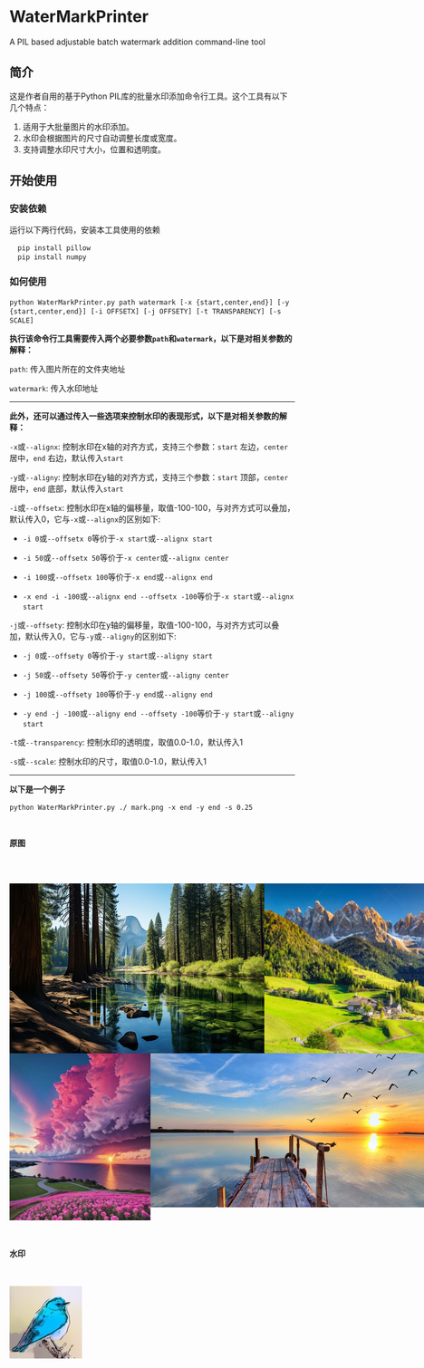 # WaterMarkPrinter
A PIL based adjustable batch watermark addition command-line tool

## 简介

这是作者自用的基于Python PIL库的批量水印添加命令行工具。这个工具有以下几个特点：
1. 适用于大批量图片的水印添加。
2. 水印会根据图片的尺寸自动调整长度或宽度。
3. 支持调整水印尺寸大小，位置和透明度。

## 开始使用

### 安装依赖
运行以下两行代码，安装本工具使用的依赖
```
  pip install pillow
  pip install numpy
```

### 如何使用
```
python WaterMarkPrinter.py path watermark [-x {start,center,end}] [-y {start,center,end}] [-i OFFSETX] [-j OFFSETY] [-t TRANSPARENCY] [-s SCALE]
```


**执行该命令行工具需要传入两个必要参数`path`和`watermark`，以下是对相关参数的解释：**

`path`: 传入图片所在的文件夹地址

`watermark`: 传入水印地址

***

**此外，还可以通过传入一些选项来控制水印的表现形式，以下是对相关参数的解释：**

`-x`或`--alignx`: 控制水印在x轴的对齐方式，支持三个参数：`start` 左边，`center` 居中，`end` 右边，默认传入`start`

`-y`或`--aligny`: 控制水印在y轴的对齐方式，支持三个参数：`start` 顶部，`center` 居中，`end` 底部，默认传入`start`

`-i`或`--offsetx`: 控制水印在x轴的偏移量，取值-100-100，与对齐方式可以叠加，默认传入0，它与`-x`或`--alignx`的区别如下:

* `-i 0`或`--offsetx 0`等价于`-x start`或`--alignx start`

* `-i 50`或`--offsetx 50`等价于`-x center`或`--alignx center`

* `-i 100`或`--offsetx 100`等价于`-x end`或`--alignx end`

* `-x end -i -100`或`--alignx end --offsetx -100`等价于`-x start`或`--alignx start`

`-j`或`--offsety`: 控制水印在y轴的偏移量，取值-100-100，与对齐方式可以叠加，默认传入0，它与`-y`或`--aligny`的区别如下:

* `-j 0`或`--offsety 0`等价于`-y start`或`--aligny start`

* `-j 50`或`--offsety 50`等价于`-y center`或`--aligny center`

* `-j 100`或`--offsety 100`等价于`-y end`或`--aligny end`

* `-y end -j -100`或`--aligny end --offsety -100`等价于`-y start`或`--aligny start`

`-t`或`--transparency`: 控制水印的透明度，取值0.0-1.0，默认传入1

`-s`或`--scale`: 控制水印的尺寸，取值0.0-1.0，默认传入1

***

**以下是一个例子**

```
python WaterMarkPrinter.py ./ mark.png -x end -y end -s 0.25
```
<br>

**原图**

<br><br>
<div style="display: flex;">
  <img src="https://github.com/mockingbird2/WaterMarkPrinter/blob/main/images/img1.jpg" width="450" height="300" />
  <img src="https://github.com/mockingbird2/WaterMarkPrinter/blob/main/images/img2.png" width="450" height="300" />
</div>
<div style="display: flex;">
  <img src="https://github.com/mockingbird2/WaterMarkPrinter/blob/main/images/img3.jpg" width="250" height="295" />
  <img src="https://github.com/mockingbird2/WaterMarkPrinter/blob/main/images/img4.jpg" width="600" height="272" />
</div>
<br><br>

**水印**

<br><br>
<img src="https://github.com/mockingbird2/WaterMarkPrinter/blob/main/images/mark.jpg" width="128" height="128" />
